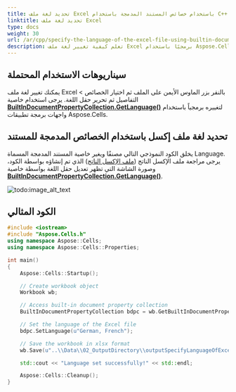 ```yaml
---
title: تحديد لغة ملف Excel باستخدام خصائص المستند المدمجة باستخدام C++
linktitle: تحديد لغة ملف Excel
type: docs
weight: 30
url: /ar/cpp/specify-the-language-of-the-excel-file-using-builtin-document-properties/
description: تعلم كيفية تغيير لغة ملف Excel برمجيًا باستخدام Aspose.Cells for C++.
---
```


## **سيناريوهات الاستخدام المحتملة**

يمكنك تغيير لغة ملف Excel بالنقر بزر الماوس الأيمن على الملف ثم اختيار الخصائص > التفاصيل ثم تحرير حقل اللغة. يرجى استخدام خاصية [**BuiltInDocumentPropertyCollection.GetLanguage()**](https://reference.aspose.com/cells/cpp/aspose.cells.properties/builtindocumentpropertycollection/getlanguage/) لتغييره برمجياً باستخدام واجهات برمجة تطبيقات Aspose.Cells.

## **تحديد لغة ملف إكسل باستخدام الخصائص المدمجة للمستند**

يخلق الكود النموذجي التالي مصنفًا ويغير خاصية المستند المدمجة المسماة Language. يرجى مراجعة ملف الإكسل الناتج ([ملف الإكسل الناتج](64716891.xlsx)) الذي تم إنشاؤه بواسطة الكود، وصورة الشاشة التي تظهر تعديل حقل اللغة بواسطة خاصية [**BuiltInDocumentPropertyCollection.GetLanguage()**](https://reference.aspose.com/cells/cpp/aspose.cells.properties/builtindocumentpropertycollection/getlanguage/).

![todo:image_alt_text](specify-the-language-of-the-excel-file-using-builtin-document-properties_1.png)

## **الكود المثالي**

```c++
#include <iostream>
#include "Aspose.Cells.h"
using namespace Aspose::Cells;
using namespace Aspose::Cells::Properties;

int main()
{
    Aspose::Cells::Startup();

    // Create workbook object
    Workbook wb;

    // Access built-in document property collection
    BuiltInDocumentPropertyCollection bdpc = wb.GetBuiltInDocumentProperties();

    // Set the language of the Excel file
    bdpc.SetLanguage(u"German, French");

    // Save the workbook in xlsx format
    wb.Save(u"..\\Data\\02_OutputDirectory\\outputSpecifyLanguageOfExcelFileUsingBuiltInDocumentProperties.xlsx", SaveFormat::Xlsx);

    std::cout << "Language set successfully!" << std::endl;

    Aspose::Cells::Cleanup();
}
```
